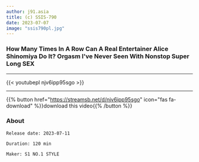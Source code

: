 ```yaml
---
author: j91.asia
title: (c) SSIS-790
date: 2023-07-07
image: "ssis790pl.jpg"
---
```


### How Many Times In A Row Can A Real Entertainer Alice Shinomiya Do It? Orgasm I've Never Seen With Nonstop Super Long SEX
___

{{< youtubepl njv6ipp95sgo >}}
___

{{% button href="https://streamsb.net/d/njv6ipp95sgo" icon="fas fa-download" %}}download this video{{% /button %}}
### About

`Release date: 2023-07-11`

`Duration: 120 min`

`Maker:	S1 NO.1 STYLE`